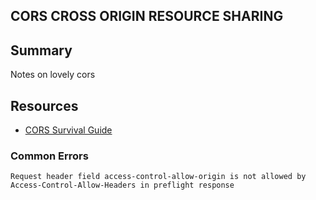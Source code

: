 ## CORS CROSS ORIGIN RESOURCE SHARING

## Summary

Notes on lovely cors

## Resources

- [CORS Survival Guide](https://www.serverless.com/blog/cors-api-gateway-survival-guide/)

### Common Errors

`Request header field access-control-allow-origin is not allowed by Access-Control-Allow-Headers in preflight response`
